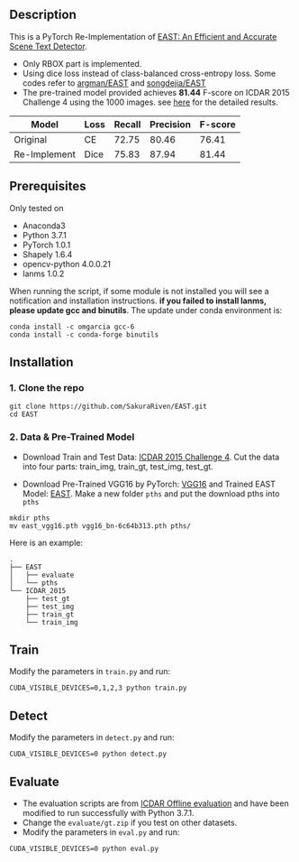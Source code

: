 ## Description
This is a PyTorch Re-Implementation of [EAST: An Efficient and Accurate Scene Text Detector](http://openaccess.thecvf.com/content_cvpr_2017/papers/Zhou_EAST_An_Efficient_CVPR_2017_paper.pdf).

* Only RBOX part is implemented.
* Using dice loss instead of class-balanced cross-entropy loss. Some codes refer to [argman/EAST](https://github.com/argman/EAST) and [songdejia/EAST](https://github.com/songdejia/EAST)
* The pre-trained model provided achieves __81.44__ F-score on ICDAR 2015 Challenge 4 using the 1000 images. see [here](http://rrc.cvc.uab.es/?ch=4&com=evaluation&view=method_info&task=1&m=51881) for the detailed results.

| Model | Loss | Recall | Precision | F-score | 
| - | - | - | - | - |
| Original | CE | 72.75 | 80.46 | 76.41 |
| Re-Implement | Dice | 75.83 | 87.94 | 81.44 |

## Prerequisites
Only tested on
* Anaconda3
* Python 3.7.1
* PyTorch 1.0.1
* Shapely 1.6.4
* opencv-python 4.0.0.21
* lanms 1.0.2

When running the script, if some module is not installed you will see a notification and installation instructions. __if you failed to install lanms, please update gcc and binutils__. The update under conda environment is:

    conda install -c omgarcia gcc-6
    conda install -c conda-forge binutils

## Installation
### 1. Clone the repo

```
git clone https://github.com/SakuraRiven/EAST.git
cd EAST
```

### 2. Data & Pre-Trained Model
* Download Train and Test Data: [ICDAR 2015 Challenge 4](http://rrc.cvc.uab.es/?ch=4&com=downloads). Cut the data into four parts: train_img, train_gt, test_img, test_gt.

* Download Pre-Trained VGG16 by PyTorch: [VGG16](https://drive.google.com/open?id=1HgDuFGd2q77Z6DcUlDEfBZgxeJv4tald) and Trained EAST Model: [EAST](https://drive.google.com/open?id=1366d-wYi6r1QgoDYRM-3bgx4qP-IY-7Z). Make a new folder ```pths``` and put the download pths into ```pths```
  
```
mkdir pths
mv east_vgg16.pth vgg16_bn-6c64b313.pth pths/
```

Here is an example:
```
.
├── EAST
│   ├── evaluate
│   └── pths
└── ICDAR_2015
    ├── test_gt
    ├── test_img
    ├── train_gt
    └── train_img
```
## Train
Modify the parameters in ```train.py``` and run:
```
CUDA_VISIBLE_DEVICES=0,1,2,3 python train.py
```
## Detect
Modify the parameters in ```detect.py``` and run:
```
CUDA_VISIBLE_DEVICES=0 python detect.py
```
## Evaluate
* The evaluation scripts are from [ICDAR Offline evaluation](http://rrc.cvc.uab.es/?ch=4&com=mymethods&task=1) and have been modified to run successfully with Python 3.7.1.
* Change the ```evaluate/gt.zip``` if you test on other datasets.
* Modify the parameters in ```eval.py``` and run:
```
CUDA_VISIBLE_DEVICES=0 python eval.py
```
